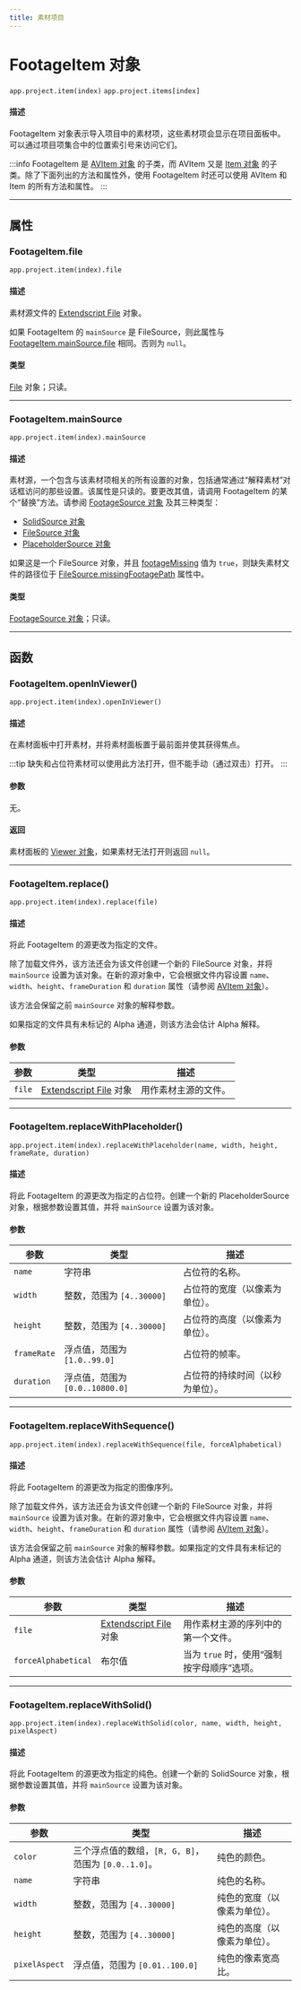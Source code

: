 ```yaml
---
title: 素材项目
---
```

# FootageItem 对象

`app.project.item(index)`
`app.project.items[index]`

#### 描述

FootageItem 对象表示导入项目中的素材项，这些素材项会显示在项目面板中。可以通过项目项集合中的位置索引号来访问它们。

:::info
FootageItem 是 [AVItem 对象](../avitem) 的子类，而 AVItem 又是 [Item 对象](../item) 的子类。除了下面列出的方法和属性外，使用 FootageItem 时还可以使用 AVItem 和 Item 的所有方法和属性。
:::

---

## 属性

### FootageItem.file

`app.project.item(index).file`

#### 描述

素材源文件的 [Extendscript File](https://extendscript.docsforadobe.dev/file-system-access/file-object.html) 对象。

如果 FootageItem 的 `mainSource` 是 FileSource，则此属性与 [FootageItem.mainSource.file](../../sources/filesource#filesourcefile) 相同。否则为 `null`。

#### 类型

[File](https://extendscript.docsforadobe.dev/file-system-access/file-object.html) 对象；只读。

---

### FootageItem.mainSource

`app.project.item(index).mainSource`

#### 描述

素材源，一个包含与该素材项相关的所有设置的对象，包括通常通过“解释素材”对话框访问的那些设置。该属性是只读的。要更改其值，请调用 FootageItem 的某个“替换”方法。请参阅 [FootageSource 对象](../../sources/footagesource) 及其三种类型：

- [SolidSource 对象](../../sources/solidsource)
- [FileSource 对象](../../sources/filesource)
- [PlaceholderSource 对象](../../sources/placeholdersource)

如果这是一个 FileSource 对象，并且 [footageMissing](../avitem#avitemfootagemissing) 值为 `true`，则缺失素材文件的路径位于 [FileSource.missingFootagePath](../../sources/filesource#filesourcemissingfootagepath) 属性中。

#### 类型

[FootageSource 对象](../../sources/footagesource)；只读。

---

## 函数

### FootageItem.openInViewer()

`app.project.item(index).openInViewer()`

#### 描述

在素材面板中打开素材，并将素材面板置于最前面并使其获得焦点。

:::tip
缺失和占位符素材可以使用此方法打开，但不能手动（通过双击）打开。
:::

#### 参数

无。

#### 返回

素材面板的 [Viewer 对象](../../other/viewer)，如果素材无法打开则返回 `null`。

---

### FootageItem.replace()

`app.project.item(index).replace(file)`

#### 描述

将此 FootageItem 的源更改为指定的文件。

除了加载文件外，该方法还会为该文件创建一个新的 FileSource 对象，并将 `mainSource` 设置为该对象。在新的源对象中，它会根据文件内容设置 `name`、`width`、`height`、`frameDuration` 和 `duration` 属性（请参阅 [AVItem 对象](../avitem)）。

该方法会保留之前 `mainSource` 对象的解释参数。

如果指定的文件具有未标记的 Alpha 通道，则该方法会估计 Alpha 解释。

#### 参数

| 参数     | 类型                                                                                             | 描述                 |
| -------- | ------------------------------------------------------------------------------------------------ | -------------------- |
| `file` | [Extendscript File](https://extendscript.docsforadobe.dev/file-system-access/file-object.html) 对象 | 用作素材主源的文件。 |

---

### FootageItem.replaceWithPlaceholder()

`app.project.item(index).replaceWithPlaceholder(name, width, height, frameRate, duration)`

#### 描述

将此 FootageItem 的源更改为指定的占位符。创建一个新的 PlaceholderSource 对象，根据参数设置其值，并将 `mainSource` 设置为该对象。

#### 参数

| 参数          | 类型                              | 描述                             |
| ------------- | --------------------------------- | -------------------------------- |
| `name`      | 字符串                            | 占位符的名称。                   |
| `width`     | 整数，范围为 `[4..30000]`       | 占位符的宽度（以像素为单位）。   |
| `height`    | 整数，范围为 `[4..30000]`       | 占位符的高度（以像素为单位）。   |
| `frameRate` | 浮点值，范围为 `[1.0..99.0]`    | 占位符的帧率。                   |
| `duration`  | 浮点值，范围为 `[0.0..10800.0]` | 占位符的持续时间（以秒为单位）。 |

---

### FootageItem.replaceWithSequence()

`app.project.item(index).replaceWithSequence(file, forceAlphabetical)`

#### 描述

将此 FootageItem 的源更改为指定的图像序列。

除了加载文件外，该方法还会为该文件创建一个新的 FileSource 对象，并将 `mainSource` 设置为该对象。在新的源对象中，它会根据文件内容设置 `name`、`width`、`height`、`frameDuration` 和 `duration` 属性（请参阅 [AVItem 对象](../avitem)）。

该方法会保留之前 `mainSource` 对象的解释参数。如果指定的文件具有未标记的 Alpha 通道，则该方法会估计 Alpha 解释。

#### 参数

| 参数                  | 类型                                                                                             | 描述                                           |
| --------------------- | ------------------------------------------------------------------------------------------------ | ---------------------------------------------- |
| `file`              | [Extendscript File](https://extendscript.docsforadobe.dev/file-system-access/file-object.html) 对象 | 用作素材主源的序列中的第一个文件。             |
| `forceAlphabetical` | 布尔值                                                                                           | 当为 `true` 时，使用“强制按字母顺序”选项。 |

---

### FootageItem.replaceWithSolid()

`app.project.item(index).replaceWithSolid(color, name, width, height, pixelAspect)`

#### 描述

将此 FootageItem 的源更改为指定的纯色。创建一个新的 SolidSource 对象，根据参数设置其值，并将 `mainSource` 设置为该对象。

#### 参数

| 参数            | 类型                                                     | 描述                         |
| --------------- | -------------------------------------------------------- | ---------------------------- |
| `color`       | 三个浮点值的数组，`[R, G, B]`，范围为 `[0.0..1.0]`。 | 纯色的颜色。                 |
| `name`        | 字符串                                                   | 纯色的名称。                 |
| `width`       | 整数，范围为 `[4..30000]`                              | 纯色的宽度（以像素为单位）。 |
| `height`      | 整数，范围为 `[4..30000]`                              | 纯色的高度（以像素为单位）。 |
| `pixelAspect` | 浮点值，范围为 `[0.01..100.0]`                         | 纯色的像素宽高比。           |
